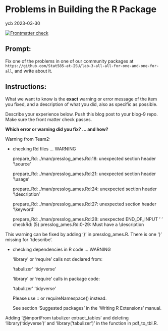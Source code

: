 Problems in Building the R Package
================
ycb
2023-03-30

<!-- README.md is generated from README.Rmd. Please edit that file -->
<!-- badges: start -->

[![Frontmatter
check](../../actions/workflows/check-yaml.yaml/badge.svg)](../../actions/workflows/check-yaml.yaml)
<!-- badges: end -->

## Prompt:

Fix one of the problems in one of our community packages at
`https://github.com/Stat585-at-ISU/lab-3-all-all-for-one-and-one-for-all`,
and write about it.

## Instructions:

What we want to know is the **exact** warning or error message of the
item you fixed, and a description of what you did, also as specific as
possible.

Describe your experience below. Push this blog post to your blog-9 repo.
Make sure the front matter check passes.

**Which error or warning did you fix? … and how?**

Warning from Team2:

- checking Rd files … WARNING

  prepare_Rd: ./man/presslog_ames.Rd:18: unexpected section header
  ‘\source’

  prepare_Rd: ./man/presslog_ames.Rd:21: unexpected section header
  ‘\usage’

  prepare_Rd: ./man/presslog_ames.Rd:24: unexpected section header
  ‘\description’

  prepare_Rd: ./man/presslog_ames.Rd:27: unexpected section header
  ‘\keyword’

  prepare_Rd: ./man/presslog_ames.Rd:28: unexpected END_OF_INPUT ’ ’
  checkRd: (5) presslog_ames.Rd:0-29: Must have a \description

This warning can be fixed by adding ‘}’ in presslog_ames.R. There is one
‘}’ missing for ‘\describe’.

- checking dependencies in R code … WARNING

  ‘library’ or ‘require’ calls not declared from:

  ‘tabulizer’ ‘tidyverse’

  ‘library’ or ‘require’ calls in package code:

  ‘tabulizer’ ‘tidyverse’

  Please use :: or requireNamespace() instead.

  See section ‘Suggested packages’ in the ‘Writing R Extensions’ manual.

Adding ‘@importFrom tabulizer extract_tables’ and deleting
‘library(’tidyverse’)’ and ‘library(’tabulizer’)’ in the function in
pdf_to_tbl.R.
